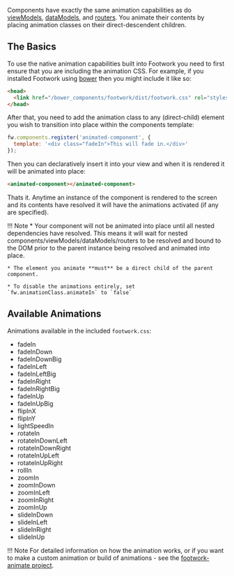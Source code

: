 Components have exactly the same animation capabilities as do [viewModels](viewModel-animation.md), [dataModels](dataModel-animation.md), and [routers](router-animation.md#animating-routers). You animate their contents by placing animation classes on their direct-descendent children.

## The Basics

To use the native animation capabilities built into Footwork you need to first ensure that you are including the animation CSS. For example, if you installed Footwork using [bower](http://bower.io) then you might include it like so:

```html
<head>
  <link href="/bower_components/footwork/dist/footwork.css" rel="stylesheet">
</head>
```

After that, you need to add the animation class to any (direct-child) element you wish to transition into place within the components template:

```javascript
fw.components.register('animated-component', {
  template: '<div class="fadeIn">This will fade in.</div>'
});
```

Then you can declaratively insert it into your view and when it is rendered it will be animated into place:

```html
<animated-component></animated-component>
```

Thats it. Anytime an instance of the component is rendered to the screen and its contents have resolved it will have the animations activated (if any are specified).

!!! Note
    * Your component will not be animated into place until all nested dependencies have resolved. This means it will wait for nested components/viewModels/dataModels/routers to be resolved and bound to the DOM prior to the parent instance being resolved and animated into place.

    * The element you animate **must** be a direct child of the parent component.

    * To disable the animations entirely, set `fw.animationClass.animateIn` to `false`

## Available Animations

Animations available in the included `footwork.css`:

<animation-demo></animation-demo>

  * fadeIn
  * fadeInDown
  * fadeInDownBig
  * fadeInLeft
  * fadeInLeftBig
  * fadeInRight
  * fadeInRightBig
  * fadeInUp
  * fadeInUpBig
  * flipInX
  * flipInY
  * lightSpeedIn
  * rotateIn
  * rotateInDownLeft
  * rotateInDownRight
  * rotateInUpLeft
  * rotateInUpRight
  * rollIn
  * zoomIn
  * zoomInDown
  * zoomInLeft
  * zoomInRight
  * zoomInUp
  * slideInDown
  * slideInLeft
  * slideInRight
  * slideInUp

!!! Note
    For detailed information on how the animation works, or if you want to make a custom animation or build of animations - see the [footwork-animate project](https://github.com/footworkjs/footwork-animate).
